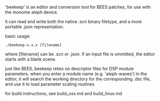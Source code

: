 'beekeep' is an editor and conversion tool for BEES patches, for use with the monome aleph device.

it can read and write both the native .scn binary filetype, and a more portable .json representation.

basic usage:

```
./beekeep-x.x.x [filename]
```

where [filename] can be .scn or .json. if an input file is ommitted, the editor starts with a blank scene.

just like BEES, beekeep relies on descriptor files for DSP module parameters. when you enter a module name (e.g. 'aleph-waves') in the editor, it will search the working directory for the corresponding .dsc file, and use it to load parameter scaling routines.

for build instructions, see build_osx.md and build_linux.md